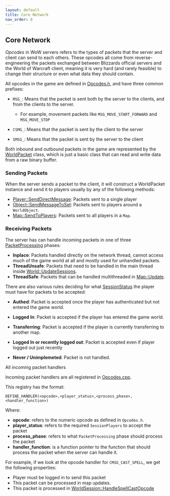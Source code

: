 ```yaml
---
layout: default
title: Core Network
nav_order: 8
---
```


## Core Network

_Opcodes_ in WoW servers refers to the types of packets that the server and client can send to each others. These opcodes all come from reverse-engineering the packets exchanged between Blizzards official servers and the World of Warcraft client, meaning it is very hard (and rarely feasible) to change their structure or even what data they should contain.

All opcodes in the game are defined in [Opcodes.h](https://github.com/TrinityCore/TrinityCore/blob/3.3.5/src/server/game/Server/Protocol/Opcodes.h#:~:text=enum%20Opcodes), and have three common prefixes:
- `MSG_`: Means that the packet is sent both by the server to the clients, and from the clients to the server.
    - For example, movement packets like `MSG_MOVE_START_FORWARD` and `MSG_MOVE_STOP`

- `CSMG_`: Means that the packet is sent by the client to the server

- `SMSG_`: Means that the packet is sent by the server to the client

Both inbound and outbound packets in the game are represented by the [WorldPacket](https://github.com/TrinityCore/TrinityCore/blob/3.3.5/src/server/game/Server/WorldPacket.h#:~:text=class%20WorldPacket) class, which is just a basic class that can read and write data from a raw binary buffer.

### Sending Packets

When the server sends a packet to the client, it will construct a WorldPacket instance and send it to players usually by any of the following methods:

- [Player::SendDirectMessage](): Packets sent to a single player
- [Object::SendMessageToSet](): Packets sent to players around a `WorldObject`.
- [Map::SendToPlayers](): Packets sent to all players in a `Map`.

### Receiving Packets

The server has can handle incoming packets in one of three [PacketProcessing](https://github.com/TrinityCore/TrinityCore/blob/3.3.5/src/server/game/Server/Protocol/Opcodes.h#:~:text=enum%20PacketProcessing) phases:

- **Inplace**: Packets handled directly on the network thread, cannot access much of the game world at all and mostly used for unhandled packets.
- **ThreadUnsafe**: Packets that need to be handled in the main thread inside [World::UpdateSessions]().
- **ThreadSafe**: Packets that can be handled multithreaded in [Map::Update]().

There are also various rules deciding for what [SessionStatus](https://github.com/TrinityCore/TrinityCore/blob/3.3.5/src/server/game/Server/Protocol/Opcodes.h#:~:text=enum%20SessionStatus) the player must have for packets to be accepted:

- **Authed**: Packet is accepted once the player has authenticated but not entered the game world.

- **Logged In**: Packet is accepted if the player has entered the game world.

- **Transferring**: Packet is accepted if the player is currently transferring to another map.

- **Logged In or recently logged out**: Packet is accepted even if player logged out just recently

- **Never / Unimplemeted**: Packet is not handled.

All incoming packet handlers 

Incoming packet handlers are all registered in [Opcodes.cpp](https://github.com/TrinityCore/TrinityCore/blob/3.3.5/src/server/game/Server/Protocol/Opcodes.cpp#:~:text=#define%20DEFINE_SERVER_OPCODE_HANDLER).

This registry has the format:

`DEFINE_HANDLER(<opcode>,<player_status>,<process_phase>,<handler_function>)`

Where: 
- **opcode**: refers to the numeric opcode as defined in `Opcodes.h`.
- **player_status**: refers to the required `SessionPlayers` to accept the packet
- **process_phase**: refers to what `PacketProcessing` phase should process the packet
- **handler_function**: is a function pointer to the function that should process the packet when the server can handle it.

For example, if we look at the opcode handler for `CMSG_CAST_SPELL`, we get the following properties:
- Player must be logged in to send this packet
- This packet can be processed in map updates.
- This packet is processed in [WorldSession::HandleSpellCastOpcode](https://github.com/TrinityCore/TrinityCore/blob/3.3.5/src/server/game/Handlers/SpellHandler.cpp#:~:text=void%20WorldSession::HandleCastSpellOpcode)